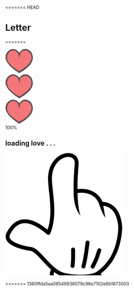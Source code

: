 <<<<<<< HEAD
# Letter
=======
<!DOCTYPE html>
<html lang="en">
<head>
    <meta charset="UTF-8">
    <meta name="viewport" content="width=device-width, initial-scale=1.0">
    <link rel="stylesheet" href="style.css">
    <script src="./app.js" defer></script>
    <title>Document</title>
</head>
<body>
    <div class="loading">
        <div class="boxHeartImg">
            <div class="heartItem item1">
                <img src="./image/heart.png" alt="">
            </div>
            <div class="heartItem item2">
                <img src="./image/heart.png" alt="">
            </div>
            <div class="heartItem item3">
                <img src="./image/heart.png" alt="">
            </div>
        </div>
        <div class="heartBox">
            <div class="heart"></div>
        </div>
        <div class="progress-bar">
            <div class="progress"></div>
            <div class="percent">100%</div>
        </div>
        <h2 class="textBox">
            <span class="textLoad">loading love</span>
            <span class="cricle1">.</span>
            <span class="cricle2">.</span>
            <span class="cricle3">.</span>
        </h2>
        <div class="buttonCLick">
            <img src="./image/cursor.png" alt="">
            <div class="button">
                <p class="textBtn"></p>
            </div>
        </div>
    </div>
</body>
</html>
>>>>>>> 1360ffda5aa08549936079c98e7102e6b1873003
